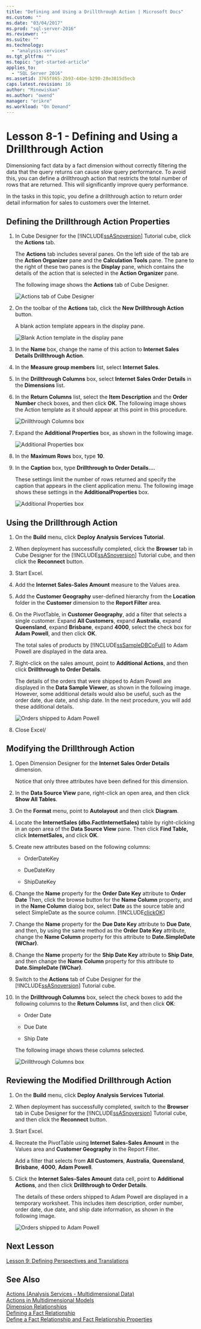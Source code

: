 ```yaml
---
title: "Defining and Using a Drillthrough Action | Microsoft Docs"
ms.custom: ""
ms.date: "03/04/2017"
ms.prod: "sql-server-2016"
ms.reviewer: ""
ms.suite: ""
ms.technology: 
  - "analysis-services"
ms.tgt_pltfrm: ""
ms.topic: "get-started-article"
applies_to: 
  - "SQL Server 2016"
ms.assetid: 3765f865-2b93-44be-b290-28e3815d5ecb
caps.latest.revision: 16
author: "Minewiskan"
ms.author: "owend"
manager: "erikre"
ms.workload: "On Demand"
---
```

# Lesson 8-1 - Defining and Using a Drillthrough Action
Dimensioning fact data by a fact dimension without correctly filtering the data that the query returns can cause slow query performance. To avoid this, you can define a drillthrough action that restricts the total number of rows that are returned. This will significantly improve query performance.  
  
In the tasks in this topic, you define a drillthrough action to return order detail information for sales to customers over the Internet.  
  
## Defining the Drillthrough Action Properties  
  
1.  In Cube Designer for the [!INCLUDE[ssASnoversion](../includes/ssasnoversion-md.md)] Tutorial cube, click the **Actions** tab.  
  
    The **Actions** tab includes several panes. On the left side of the tab are the **Action Organizer** pane and the **Calculation Tools** pane. The pane to the right of these two panes is the **Display** pane, which contains the details of the action that is selected in the **Action Organizer** pane.  
  
    The following image shows the **Actions** tab of Cube Designer.  
  
    ![Actions tab of Cube Designer](../analysis-services/media/l8-action1.gif "Actions tab of Cube Designer")  
  
2.  On the toolbar of the **Actions** tab, click the **New Drillthrough Action** button.  
  
    A blank action template appears in the display pane.  
  
    ![Blank Action template in the display pane](../analysis-services/media/l8-action2.gif "Blank Action template in the display pane")  
  
3.  In the **Name** box, change the name of this action to **Internet Sales Details Drillthrough Action**.  
  
4.  In the **Measure group members** list, select **Internet Sales**.  
  
5.  In the **Drillthrough Columns** box, select **Internet Sales Order Details** in the **Dimensions** list.  
  
6.  In the **Return Columns** list, select the **Item Description** and the **Order Number** check boxes, and then click **OK**. The following image shows the Action template as it should appear at this point in this procedure.  
  
    ![Drillthrough Columns box](../analysis-services/media/l8-action3.gif "Drillthrough Columns box")  
  
7.  Expand the **Additional Properties** box, as shown in the following image.  
  
    ![Additional Properties box](../analysis-services/media/l8-action4.gif "Additional Properties box")  
  
8.  In the **Maximum Rows** box, type **10**.  
  
9. In the **Caption** box, type **Drillthrough to Order Details…**.  
  
    These settings limit the number of rows returned and specify the caption that appears in the client application menu. The following image shows these settings in the **AdditionalProperties** box.  
  
    ![Additional Properties box](../analysis-services/media/l8-action5.gif "Additional Properties box")  
  
## Using the Drillthrough Action  
  
1.  On the **Build** menu, click **Deploy Analysis Services Tutorial**.  
  
2.  When deployment has successfully completed, click the **Browser** tab in Cube Designer for the [!INCLUDE[ssASnoversion](../includes/ssasnoversion-md.md)] Tutorial cube, and then click the **Reconnect** button.  
  
3.  Start Excel.  
  
4.  Add the **Internet Sales-Sales Amount** measure to the Values area.  
  
5.  Add the **Customer Geography** user-defined hierarchy from the **Location** folder in the **Customer** dimension to the **Report Filter** area.  
  
6.  On the PivotTable, in **Customer Geography**, add a filter that selects a single customer. Expand **All Customers**, expand **Australia**, expand **Queensland**, expand **Brisbane**, expand **4000**, select the check box for **Adam Powell**, and then click **OK**.  
  
    The total sales of products by [!INCLUDE[ssSampleDBCoFull](../includes/sssampledbcofull-md.md)] to Adam Powell are displayed in the data area.  
  
7.  Right-click on the sales amount, point to **Additional Actions**, and then click **Drillthrough to Order Details**.  
  
    The details of the orders that were shipped to Adam Powell are displayed in the **Data Sample Viewer**, as shown in the following image. However, some additional details would also be useful, such as the order date, due date, and ship date. In the next procedure, you will add these additional details.  
  
    ![Orders shipped to Adam Powell](../analysis-services/media/l8-action6.gif "Orders shipped to Adam Powell")  
  
8.  Close Excel/  
  
## Modifying the Drillthrough Action  
  
1.  Open Dimension Designer for the **Internet Sales Order Details** dimension.  
  
    Notice that only three attributes have been defined for this dimension.  
  
2.  In the **Data Source View** pane, right-click an open area, and then click **Show All Tables**.  
  
3.  On the **Format** menu, point to **Autolayout** and then click **Diagram**.  
  
4.  Locate the **InternetSales (dbo.FactInternetSales)** table by right-clicking in an open area of the **Data Source View** pane. Then click **Find Table,** click **InternetSales,** and click **OK**.  
  
5.  Create new attributes based on the following columns:  
  
    -   OrderDateKey  
  
    -   DueDateKey  
  
    -   ShipDateKey  
  
6.  Change the **Name** property for the **Order Date Key** attribute to **Order Date** Then, click the browse button for the **Name Column** property, and in the **Name Column** dialog box, select **Date** as the source table and select SimpleDate as the source column. [!INCLUDE[clickOK](../includes/clickok-md.md)]  
  
7.  Change the **Name** property for the **Due Date Key** attribute to **Due Date**, and then, by using the same method as the **Order Date Key** attribute, change the **Name Column** property for this attribute to **Date.SimpleDate (WChar)**.  
  
8.  Change the **Name** property for the **Ship Date Key** attribute to **Ship Date**, and then change the **Name Column** property for this attribute to **Date.SimpleDate (WChar)**.  
  
9. Switch to the **Actions** tab of Cube Designer for the [!INCLUDE[ssASnoversion](../includes/ssasnoversion-md.md)] Tutorial cube.  
  
10. In the **Drillthrough Columns** box, select the check boxes to add the following columns to the **Return Columns** list, and then click **OK**:  
  
    -   Order Date  
  
    -   Due Date  
  
    -   Ship Date  
  
    The following image shows these columns selected.  
  
    ![Drillthrough Columns box](../analysis-services/media/l8-action7.gif "Drillthrough Columns box")  
  
## Reviewing the Modified Drillthrough Action  
  
1.  On the **Build** menu, click **Deploy Analysis Services Tutorial**.  
  
2.  When deployment has successfully completed, switch to the **Browser** tab in Cube Designer for the [!INCLUDE[ssASnoversion](../includes/ssasnoversion-md.md)] Tutorial cube, and then click the **Reconnect** button.  
  
3.  Start Excel.  
  
4.  Recreate the PivotTable using **Internet Sales-Sales Amount** in the Values area and **Customer Geography** in the Report Filter.  
  
    Add a filter that selects from **All Customers**, **Australia**, **Queensland**, **Brisbane**, **4000**, **Adam Powell**.  
  
5.  Click the **Internet Sales-Sales Amount** data cell, point to **Additional Actions**, and then click **Drillthrough to Order Details**.  
  
    The details of these orders shipped to Adam Powell are displayed in a temporary worksheet. This includes item description, order number, order date, due date, and ship date information, as shown in the following image.  
  
    ![Orders shipped to Adam Powell](../analysis-services/media/l8-action8.gif "Orders shipped to Adam Powell")  
  
## Next Lesson  
[Lesson 9: Defining Perspectives and Translations](../analysis-services/lesson-9-defining-perspectives-and-translations.md)  
  
## See Also  
[Actions &#40;Analysis Services - Multidimensional Data&#41;](../analysis-services/multidimensional-models/actions-analysis-services-multidimensional-data.md)  
[Actions in Multidimensional Models](../analysis-services/multidimensional-models/actions-in-multidimensional-models.md)  
[Dimension Relationships](../analysis-services/multidimensional-models-olap-logical-cube-objects/dimension-relationships.md)  
[Defining a Fact Relationship](../analysis-services/lesson-5-2-defining-a-fact-relationship.md)  
[Define a Fact Relationship and Fact Relationship Properties](../analysis-services/multidimensional-models/define-a-fact-relationship-and-fact-relationship-properties.md)  
  
  
  
